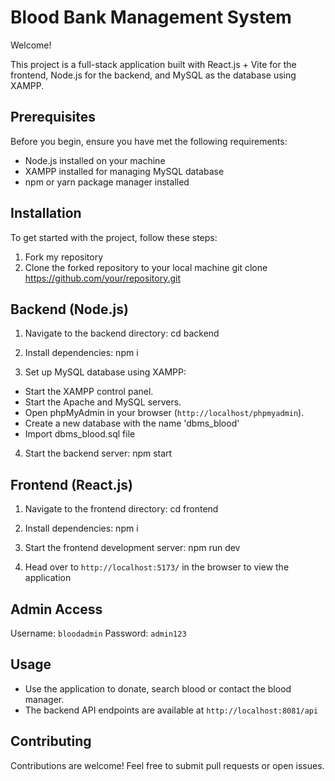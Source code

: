 # Blood Bank Management System

Welcome!

This project is a full-stack application built with React.js + Vite for the frontend, Node.js for the backend, and MySQL as the database using XAMPP. 

## Prerequisites

Before you begin, ensure you have met the following requirements:

- Node.js installed on your machine
- XAMPP installed for managing MySQL database
- npm or yarn package manager installed

## Installation

To get started with the project, follow these steps:
1. Fork my repository
2. Clone the forked repository to your local machine
   git clone https://github.com/your/repository.git
   
## Backend (Node.js)

1. Navigate to the backend directory:
   cd backend

2. Install dependencies:
   npm i

3. Set up MySQL database using XAMPP:
- Start the XAMPP control panel.
- Start the Apache and MySQL servers.
- Open phpMyAdmin in your browser (`http://localhost/phpmyadmin`).
- Create a new database with the name 'dbms_blood'
- Import dbms_blood.sql file

4. Start the backend server:
   npm start

## Frontend (React.js)

1. Navigate to the frontend directory:
   cd frontend

2. Install dependencies:
   npm i

3. Start the frontend development server:
   npm run dev

4. Head over to `http://localhost:5173/` in the browser to view the application

## Admin Access

Username: `bloodadmin`
Password: `admin123`

## Usage

- Use the application to donate, search blood or contact the blood manager.
- The backend API endpoints are available at `http://localhost:8081/api`

## Contributing

Contributions are welcome! Feel free to submit pull requests or open issues.




